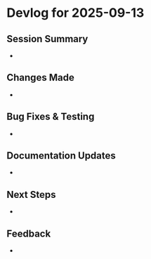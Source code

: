 # Devlog for 2025-09-13

## Session Summary

*

## Changes Made

*

## Bug Fixes & Testing

*

## Documentation Updates

*

## Next Steps

*

## Feedback

*
